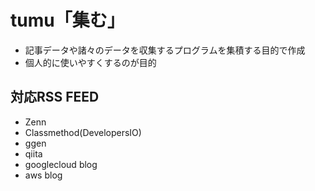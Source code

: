 # tumu「集む」
- 記事データや諸々のデータを収集するプログラムを集積する目的で作成
- 個人的に使いやすくするのが目的

## 対応RSS FEED
- Zenn
- Classmethod(DevelopersIO)
- ggen
- qiita 
- googlecloud blog
- aws blog

